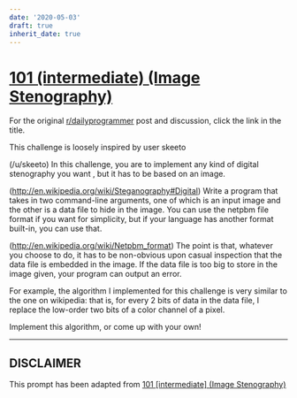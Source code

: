 ```yaml
---
date: '2020-05-03'
draft: true
inherit_date: true
---
```


# [101 (intermediate) (Image Stenography)](https://www.reddit.com/r/dailyprogrammer/comments/10l8cq/9272012_challenge_101_intermediate_image/)

For the original [r/dailyprogrammer](https://www.reddit.com/r/dailyprogrammer/) post and discussion, click the link in the title.

This challenge is loosely inspired by user skeeto

(/u/skeeto)
In this challenge, you are to implement any kind of digital stenography you want
, but it has to be based on an image.

(http://en.wikipedia.org/wiki/Steganography#Digital)
Write a program that takes in two command-line arguments, one of which is an input image and the other is a data file to hide in the image.
You can use the netpbm file format if you want for simplicity, but if your language has another format built-in, you can use that. 

(http://en.wikipedia.org/wiki/Netpbm_format)
The point is that, whatever you choose to do, it has to be non-obvious upon casual inspection that the data file is embedded in the image. 
If the data file is too big to store in the image given, your program can output an error.

For example, the algorithm I implemented for this challenge is very similar to the one on wikipedia: that is, for every 2 bits of data in the 
data file, I replace the low-order two bits of a color channel of a pixel.  

Implement this algorithm, or come up with your own!


----
## **DISCLAIMER**
This prompt has been adapted from [101 [intermediate] (Image Stenography)](https://www.reddit.com/r/dailyprogrammer/comments/10l8cq/9272012_challenge_101_intermediate_image/
)

